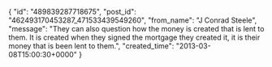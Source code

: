  {
   "id": "489839287718675",
   "post_id": "462493170453287_471533439549260",
   "from_name": "J Conrad Steele",
   "message": "They can also question how the money is created that is lent to them.  It is created when they signed the mortgage they created it, it is their money that is been lent to them.",
   "created_time": "2013-03-08T15:00:30+0000"
 }
